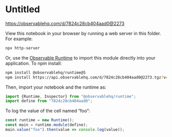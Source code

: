 # Untitled

https://observablehq.com/d/7824c28cb404aad0@2273

View this notebook in your browser by running a web server in this folder. For
example:

~~~sh
npx http-server
~~~

Or, use the [Observable Runtime](https://github.com/observablehq/runtime) to
import this module directly into your application. To npm install:

~~~sh
npm install @observablehq/runtime@5
npm install https://api.observablehq.com/d/7824c28cb404aad0@2273.tgz?v=3
~~~

Then, import your notebook and the runtime as:

~~~js
import {Runtime, Inspector} from "@observablehq/runtime";
import define from "7824c28cb404aad0";
~~~

To log the value of the cell named “foo”:

~~~js
const runtime = new Runtime();
const main = runtime.module(define);
main.value("foo").then(value => console.log(value));
~~~

